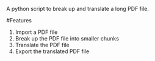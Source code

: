 A python script to break up and translate a long PDF file. 

#Features
1. Import a PDF file
2. Break up the PDF file into smaller chunks
3. Translate the PDF file
4. Export the translated PDF file

